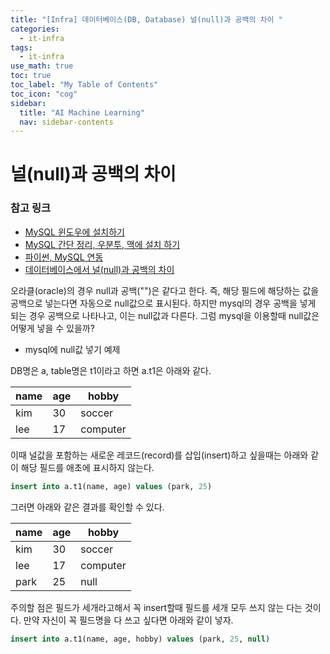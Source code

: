 ```yaml
---
title: "[Infra] 데이터베이스(DB, Database) 널(null)과 공백의 차이 " 
categories:
  - it-infra
tags:
  - it-infra
use_math: true
toc: true
toc_label: "My Table of Contents"
toc_icon: "cog"
sidebar:
  title: "AI Machine Learning"
  nav: sidebar-contents
---
```


# 널(null)과 공백의 차이

### 참고 링크  

* [MySQL 윈도우에 설치하기](https://losskatsu.github.io/it-infra/mysql-install-win/)
* [MySQL 간단 정리, 우분투, 맥에 설치 하기](https://losskatsu.github.io/it-infra/mysql-index/)
* [파이썬, MySQL 연동](https://losskatsu.github.io/programming/py-db-conn/)
* [데이터베이스에서 널(null)과 공백의 차이](https://losskatsu.github.io/it-infra/db-null/)

오라클(oracle)의 경우 null과 공백("")은 같다고 한다. 
즉, 해당 필드에 해당하는 값을 공백으로 넣는다면 자동으로 null값으로 표시된다. 
하지만 mysql의 경우 공백을 넣게 되는 경우 공백으로 나타나고, 이는 null값과 다른다. 
그럼 mysql을 이용할때 null값은 어떻게 넣을 수 있을까?

* mysql에 null값 넣기 예제

DB명은 a, table명은 t1이라고 하면 a.t1은 아래와 같다.


name | age | hobby
-----|-----|-------
kim | 30 | soccer
lee | 17 | computer

이때 널값을 포함하는 새로운 레코드(record)를 삽입(insert)하고 싶을때는 아래와 같이 
해당 필드를 애초에 표시하지 않는다. 

```sql
insert into a.t1(name, age) values (park, 25)
```

그러면 아래와 같은 결과를 확인할 수 있다.


name | age | hobby
-----|-----|-------
kim | 30 | soccer
lee | 17 | computer
park | 25 | null

주의할 점은 필드가 세개라고해서 꼭 insert할때 필드를 세개 모두 쓰지 않는 다는 것이다. 
만약 자신이 꼭 필드명을 다 쓰고 싶다면 아래와 같이 넣자.

```sql
insert into a.t1(name, age, hobby) values (park, 25, null)
```
